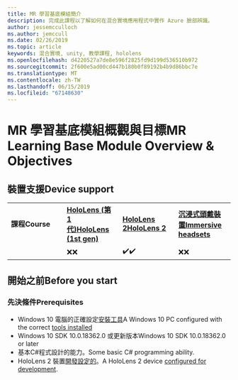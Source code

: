 ```yaml
---
title: MR 學習基底模組簡介
description: 完成此課程以了解如何在混合實境應用程式中實作 Azure 臉部辨識。
author: jessemcculloch
ms.author: jemccull
ms.date: 02/26/2019
ms.topic: article
keywords: 混合實境, unity, 教學課程, hololens
ms.openlocfilehash: d4220527a7de8e596f2825fd9d199d536510b972
ms.sourcegitcommit: 2f600e5ad00cd447b180b0f89192b4b9d86bbc7e
ms.translationtype: MT
ms.contentlocale: zh-TW
ms.lasthandoff: 06/15/2019
ms.locfileid: "67148630"
---
```

# <a name="mr-learning-base-module-overview--objectives"></a><span data-ttu-id="b0edb-104">MR 學習基底模組概觀與目標</span><span class="sxs-lookup"><span data-stu-id="b0edb-104">MR Learning Base Module Overview & Objectives</span></span>

## <a name="device-support"></a><span data-ttu-id="b0edb-105">裝置支援</span><span class="sxs-lookup"><span data-stu-id="b0edb-105">Device support</span></span>

<table>
    <colgroup>
    <col width="25%" />
    <col width="25%" />
    <col width="25%" />
    <col width="25%" />
    </colgroup>
    <tr>
        <td><span data-ttu-id="b0edb-106"><strong>課程</strong></span><span class="sxs-lookup"><span data-stu-id="b0edb-106"><strong>Course</strong></span></span></td>
        <td><span data-ttu-id="b0edb-107"><a href="hololens-hardware-details.md"><strong>HoloLens (第 1 代)</strong></a></span><span class="sxs-lookup"><span data-stu-id="b0edb-107"><a href="hololens-hardware-details.md"><strong>HoloLens (1st gen)</strong></a></span></span></td>
        <td><span data-ttu-id="b0edb-108"><a href="https://www.microsoft.com/en-us/hololens/hardware"><strong>HoloLens 2</strong></a></span><span class="sxs-lookup"><span data-stu-id="b0edb-108"><a href="https://www.microsoft.com/en-us/hololens/hardware"><strong>HoloLens 2</strong></a></span></span></td>
        <td><span data-ttu-id="b0edb-109"><a href="immersive-headset-hardware-details.md"><strong>沉浸式頭戴裝置</strong></a></span><span class="sxs-lookup"><span data-stu-id="b0edb-109"><a href="immersive-headset-hardware-details.md"><strong>Immersive headsets</strong></a></span></span></td>
    </tr>
     <tr>
        <td></td>
        <td><span data-ttu-id="b0edb-110">❌</span><span class="sxs-lookup"><span data-stu-id="b0edb-110">❌</span></span></td>
        <td><span data-ttu-id="b0edb-111">✔️</span><span class="sxs-lookup"><span data-stu-id="b0edb-111">✔️</span></span></td>
        <td><span data-ttu-id="b0edb-112">❌</span><span class="sxs-lookup"><span data-stu-id="b0edb-112">❌</span></span></td>
    </tr>
</table>

## <a name="before-you-start"></a><span data-ttu-id="b0edb-113">開始之前</span><span class="sxs-lookup"><span data-stu-id="b0edb-113">Before you start</span></span>

### <a name="prerequisites"></a><span data-ttu-id="b0edb-114">先決條件</span><span class="sxs-lookup"><span data-stu-id="b0edb-114">Prerequisites</span></span>

* <span data-ttu-id="b0edb-115">Windows 10 電腦的正確設定[安裝工具](install-the-tools.md)</span><span class="sxs-lookup"><span data-stu-id="b0edb-115">A Windows 10 PC configured with the correct [tools installed](install-the-tools.md)</span></span>
* <span data-ttu-id="b0edb-116">Windows 10 SDK 10.0.18362.0 或更新版本</span><span class="sxs-lookup"><span data-stu-id="b0edb-116">Windows 10 SDK 10.0.18362.0 or later</span></span>
* <span data-ttu-id="b0edb-117">基本C#程式設計的能力。</span><span class="sxs-lookup"><span data-stu-id="b0edb-117">Some basic C# programming ability.</span></span>
* <span data-ttu-id="b0edb-118">HoloLens 2 裝置[開發設定的](using-visual-studio.md#enabling-developer-mode)。</span><span class="sxs-lookup"><span data-stu-id="b0edb-118">A HoloLens 2 device [configured for development](using-visual-studio.md#enabling-developer-mode).</span></span>
